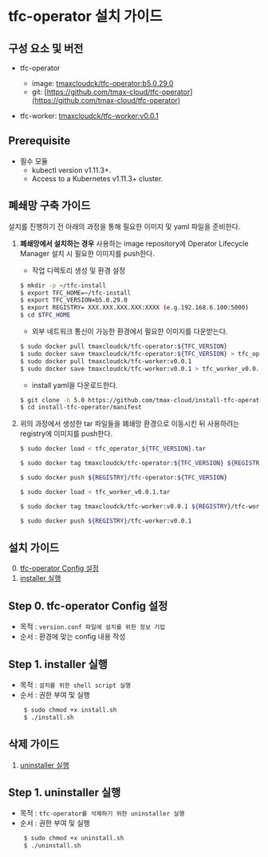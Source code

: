 # tfc-operator 설치 가이드

## 구성 요소 및 버전
* tfc-operator
	* image: [tmaxcloudck/tfc-operator:b5.0.29.0](https://hub.docker.com/layers/tfc-operator/tmaxcloudck/tfc-operator/b5.0.25.0/images/sha256-ebf44f6365ddc75b3d75e0c83f467f8afb80222c1d5a3ad70f8ed6a36b5b52a9?context=explore)
	* git: [https://github.com/tmax-cloud/tfc-operator](https://github.com/tmax-cloud/tfc-operator)

* tfc-worker: [tmaxcloudck/tfc-worker:v0.0.1](https://hub.docker.com/layers/tmaxcloudck/tfc-worker/v0.0.1/images/sha256-c7bbe01e2280c497cb8c927b9c6de4db424c2837c275c1eba99e65fb2d8e84cf?context=repo)

## Prerequisite
* 필수 모듈  
  * kubectl version v1.11.3+.
  * Access to a Kubernetes v1.11.3+ cluster.

## 폐쇄망 구축 가이드
설치를 진행하기 전 아래의 과정을 통해 필요한 이미지 및 yaml 파일을 준비한다.

1. **폐쇄망에서 설치하는 경우** 사용하는 image repository에 Operator Lifecycle Manager 설치 시 필요한 이미지를 push한다. 

    * 작업 디렉토리 생성 및 환경 설정
    ```bash
    $ mkdir -p ~/tfc-install
    $ export TFC_HOME=~/tfc-install
    $ export TFC_VERSION=b5.0.29.0
    $ export REGISTRY= XXX.XXX.XXX.XXX:XXXX (e.g.192.168.6.100:5000)
    $ cd $TFC_HOME
    ```
    * 외부 네트워크 통신이 가능한 환경에서 필요한 이미지를 다운받는다.
    ```bash
    $ sudo docker pull tmaxcloudck/tfc-operator:${TFC_VERSION}
    $ sudo docker save tmaxcloudck/tfc-operator:${TFC_VERSION} > tfc_operator_${TFC_VERSION}.tar
    $ sudo docker pull tmaxcloudck/tfc-worker:v0.0.1
    $ sudo docker save tmaxcloudck/tfc-worker:v0.0.1 > tfc_worker_v0.0.1.tar
    ```
    
    * install yaml을 다운로드한다.
    ```bash
    $ git clone -b 5.0 https://github.com/tmax-cloud/install-tfc-operator.git
    $ cd install-tfc-operator/manifest
    ```
  
2. 위의 과정에서 생성한 tar 파일들을 폐쇄망 환경으로 이동시킨 뒤 사용하려는 registry에 이미지를 push한다.
    ```bash
    $ sudo docker load < tfc_operator_${TFC_VERSION}.tar
    
    $ sudo docker tag tmaxcloudck/tfc-operator:${TFC_VERSION} ${REGISTRY}/tfc-operator:${TFC_VERSION}
    
    $ sudo docker push ${REGISTRY}/tfc-operator:${TFC_VERSION}
    
    $ sudo docker load < tfc_worker_v0.0.1.tar
    
    $ sudo docker tag tmaxcloudck/tfc-worker:v0.0.1 ${REGISTRY}/tfc-worker:v0.0.1
    
    $ sudo docker push ${REGISTRY}/tfc-worker:v0.0.1
    ```
    

## 설치 가이드
0. [tfc-operator Config 설정](https://github.com/tmax-cloud/install-tfc-operator/blob/5.0/README.md#step-0-tfc-operator-config-%EC%84%A4%EC%A0%95)
1. [installer 실행](https://github.com/tmax-cloud/install-tfc-operator/blob/5.0/README.md#step-1-installer-%EC%8B%A4%ED%96%89)

## Step 0. tfc-operator Config 설정
* 목적 : `version.conf 파일에 설치를 위한 정보 기입`
* 순서 : 환경에 맞는 config 내용 작성

## Step 1. installer 실행
* 목적 : `설치를 위한 shell script 실행`
* 순서 : 권한 부여 및 실행
    ```bash
     $ sudo chmod +x install.sh
     $ ./install.sh
    ```

## 삭제 가이드
1. [uninstaller 실행](https://github.com/tmax-cloud/install-tfc-operator/blob/5.0/README.md#step-1-uninstaller-%EC%8B%A4%ED%96%89)

## Step 1. uninstaller 실행
* 목적 : `tfc-operator를 삭제하기 위한 uninstaller 실행`
* 순서 : 권한 부여 및 실행
    ```bash
     $ sudo chmod +x uninstall.sh
     $ ./uninstall.sh
    ```
